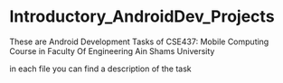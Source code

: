 # Introductory_AndroidDev_Projects
These are Android Development Tasks of CSE437: Mobile Computing Course in Faculty Of Engineering Ain Shams University

in each file you can find a description of the task
